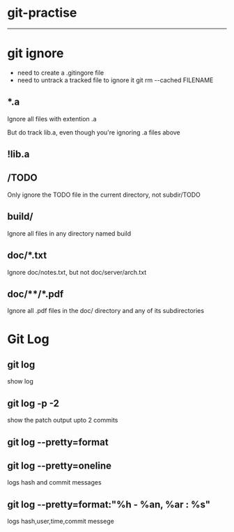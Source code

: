 
# git-practise

------------

# git ignore

* need to create  a .gitingore file
* need to untrack a tracked file to ignore it git rm --cached FILENAME


## *.a

Ignore all files with extention .a

But do track lib.a, even though you're ignoring .a files above

## !lib.a

## /TODO

Only ignore the TODO file in the current directory, not subdir/TODO

## build/

Ignore all files in any directory named build

## doc/*.txt

Ignore doc/notes.txt, but not doc/server/arch.txt

## doc/**/*.pdf

Ignore all .pdf files in the doc/ directory and any of its subdirectories

# Git Log

## git log

show log

## git log -p -2

show the patch output upto 2 commits

## git log --pretty=format

## git log --pretty=oneline

logs hash and  commit messages

## git log --pretty=format:"%h - %an, %ar : %s"

logs hash,user,time,commit messege
